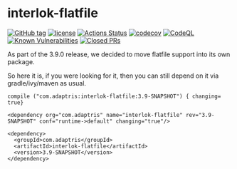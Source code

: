 # interlok-flatfile

[![GitHub tag](https://img.shields.io/github/tag/adaptris/interlok-flatfile.svg)](https://github.com/adaptris/interlok-flatfile/tags)
[![license](https://img.shields.io/github/license/adaptris/interlok-flatfile.svg)](https://github.com/adaptris/interlok-flatfile/blob/develop/LICENSE)
[![Actions Status](https://github.com/adaptris/interlok-flatfile/actions/workflows/gradle-publish.yml/badge.svg)](https://github.com/adaptris/interlok-flatfile/actions)
[![codecov](https://codecov.io/gh/adaptris/interlok-flatfile/branch/develop/graph/badge.svg)](https://codecov.io/gh/adaptris/interlok-flatfile)
[![CodeQL](https://github.com/adaptris/interlok-flatfile/workflows/CodeQL/badge.svg)](https://github.com/adaptris/interlok-flatfile/security/code-scanning)
[![Known Vulnerabilities](https://snyk.io/test/github/adaptris/interlok-flatfile/badge.svg?targetFile=build.gradle)](https://snyk.io/test/github/adaptris/interlok-flatfile?targetFile=build.gradle)
[![Closed PRs](https://img.shields.io/github/issues-pr-closed/adaptris/interlok-flatfile)](https://github.com/adaptris/interlok-flatfile/pulls?q=is%3Apr+is%3Aclosed)

As part of the 3.9.0 release, we decided to move flatfile support into its own package.

So here it is, if you were looking for it, then you can still depend on it via gradle/ivy/maven as usual.

```
compile ("com.adaptris:interlok-flatfile:3.9-SNAPSHOT") { changing= true}
```

```
<dependency org="com.adaptris" name="interlok-flatfile" rev="3.9-SNAPSHOT" conf="runtime->default" changing="true"/>
```

```
<dependency>
  <groupId>com.adaptris</groupId>
  <artifactId>interlok-flatfile</artifactId>
  <version>3.9-SNAPSHOT</version>
</dependency>
```
